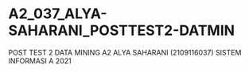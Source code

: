 # A2_037_ALYA-SAHARANI_POSTTEST2-DATMIN
POST TEST 2 DATA MINING A2 ALYA SAHARANI (2109116037) SISTEM INFORMASI A 2021
